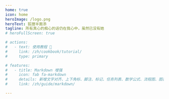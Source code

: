 ```yaml
---
home: true
icon: home
heroImage: /logo.png
heroText: 狐狸半面添
tagline: 所有真心的痴心的话仍在我心中，虽然已没有她
# heroFullScreen: true

# actions:
#   - text: 使用教程 🧭
#     link: /zh/cookbook/tutorial/
#     type: primary

# features:
#   - title: Markdown 增强
#     icon: fab fa-markdown
#     details: 新增文字对齐、上下角标、脚注、标记、任务列表、数学公式、流程图、图表与幻灯片支持
#     link: /zh/guide/markdown/

---
```




